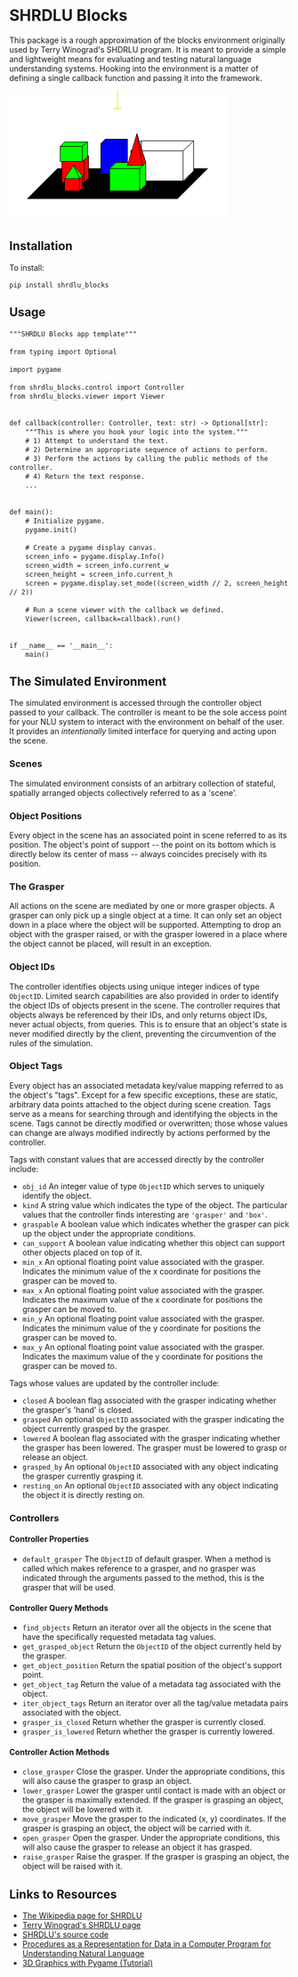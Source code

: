 # SHRDLU Blocks

This package is a rough approximation of the blocks environment originally used
by Terry Winograd's SHDRLU program. It is meant to provide a simple and 
lightweight means for evaluating and testing natural language understanding 
systems. Hooking into the environment is a matter of defining a single callback
function and passing it into the framework.

![Screenshot](https://raw.githubusercontent.com/hosford42/SHRDLUBlocks/master/images/SHRDLU%20Blocks%20Demo%20(Cropped).png)


## Installation

To install:

```commandline
pip install shrdlu_blocks
```


## Usage

```python3
"""SHRDLU Blocks app template"""

from typing import Optional

import pygame

from shrdlu_blocks.control import Controller
from shrdlu_blocks.viewer import Viewer


def callback(controller: Controller, text: str) -> Optional[str]:
    """This is where you hook your logic into the system."""
    # 1) Attempt to understand the text. 
    # 2) Determine an appropriate sequence of actions to perform.
    # 3) Perform the actions by calling the public methods of the controller.
    # 4) Return the text response.
    ...


def main():
    # Initialize pygame.
    pygame.init()

    # Create a pygame display canvas.
    screen_info = pygame.display.Info()
    screen_width = screen_info.current_w
    screen_height = screen_info.current_h
    screen = pygame.display.set_mode((screen_width // 2, screen_height // 2))
    
    # Run a scene viewer with the callback we defined.
    Viewer(screen, callback=callback).run()


if __name__ == '__main__':
    main()
```

## The Simulated Environment

The simulated environment is accessed through the controller object passed to
your callback. The controller is meant to be the sole access point for your NLU
system to interact with the environment on behalf of the user. It provides an 
*intentionally* limited interface for querying and acting upon the scene.

### Scenes

The simulated environment consists of an arbitrary collection of stateful, 
spatially arranged objects collectively referred to as a 'scene'.  

### Object Positions

Every object in the scene has an associated point in scene referred to as its 
position. The object's point of support -- the point on its bottom which is 
directly below its center of mass -- always coincides precisely with its
position.

### The Grasper

All actions on the scene are mediated by one or more grasper objects. A grasper
can only pick up a single object at a time. It can only set an object down in a 
place where the object will be supported. Attempting to drop an object with the
grasper raised, or with the grasper lowered in a place where the object
cannot be placed, will result in an exception.

### Object IDs

The controller identifies objects using unique integer indices of type 
`ObjectID`. Limited search capabilities are also provided in order to identify 
the object IDs of objects present in the scene. The controller requires that
objects always be referenced by their IDs, and only returns object IDs, never
actual objects, from queries. This is to ensure that an object's state is never
modified directly by the client, preventing the circumvention of the rules of
the simulation.

### Object Tags

Every object has an associated metadata key/value mapping referred to as the
object's "tags". Except for a few specific exceptions, these are static, 
arbitrary data points attached to the object during scene creation. Tags serve
as a means for searching through and identifying the objects in the scene. Tags
cannot be directly modified or overwritten; those whose values can change are
always modified indirectly by actions performed by the controller.

Tags with constant values that are accessed directly by the controller include:
* `obj_id` An integer value of type `ObjectID` which serves to uniquely 
  identify the object.
* `kind` A string value which indicates the type of the object. The particular
  values that the controller finds interesting are `'grasper'` and `'box'`.
* `graspable` A boolean value which indicates whether the grasper can pick up
  the object under the appropriate conditions.
* `can_support` A boolean value indicating whether this object can support 
  other objects placed on top of it.
* `min_x` An optional floating point value associated with the grasper. 
  Indicates the minimum value of the x coordinate for positions the grasper can
  be moved to.
* `max_x` An optional floating point value associated with the grasper. 
  Indicates the maximum value of the x coordinate for positions the grasper can
  be moved to.
* `min_y` An optional floating point value associated with the grasper. 
  Indicates the minimum value of the y coordinate for positions the grasper can
  be moved to.
* `max_y` An optional floating point value associated with the grasper. 
  Indicates the maximum value of the y coordinate for positions the grasper can
  be moved to.

Tags whose values are updated by the controller include:
* `closed` A boolean flag associated with the grasper indicating whether the
  grasper's 'hand' is closed.
* `grasped` An optional `ObjectID` associated with the grasper indicating the 
  object currently grasped by the grasper.
* `lowered` A boolean flag associated with the grasper indicating whether the
  grasper has been lowered. The grasper must be lowered to grasp or release an
  object.
* `grasped_by` An optional `ObjectID` associated with any object indicating the
  grasper currently grasping it.
* `resting_on` An optional `ObjectID` associated with any object indicating the
  object it is directly resting on.
  
### Controllers

#### Controller Properties

* `default_grasper` The `ObjectID` of default grasper. When a method is called
  which makes reference to a grasper, and no grasper was indicated through the
  arguments passed to the method, this is the grasper that will be used.

#### Controller Query Methods

* `find_objects` Return an iterator over all the objects in the scene that have
  the specifically requested metadata tag values.
* `get_grasped_object` Return the `ObjectID` of the object currently held by 
  the grasper.
* `get_object_position` Return the spatial position of the object's support
  point.
* `get_object_tag` Return the value of a metadata tag associated with the 
  object.
* `iter_object_tags` Return an iterator over all the tag/value metadata pairs
  associated with the object.
* `grasper_is_closed` Return whether the grasper is currently closed.
* `grasper_is_lowered` Return whether the grasper is currently lowered.

#### Controller Action Methods

* `close_grasper` Close the grasper. Under the appropriate conditions, this 
  will also cause the grasper to grasp an object.
* `lower_grasper` Lower the grasper until contact is made with an object or the
  grasper is maximally extended. If the grasper is grasping an object, the 
  object will be lowered with it.
* `move_grasper` Move the grasper to the indicated (x, y) coordinates. If the
  grasper is grasping an object, the object will be carried with it.
* `open_grasper` Open the grasper. Under the appropriate conditions, this will
  also cause the grasper to release an object it has grasped. 
* `raise_grasper` Raise the grasper. If the grasper is grasping an object, the
  object will be raised with it.

## Links to Resources

* [The Wikipedia page for SHRDLU](https://en.wikipedia.org/wiki/SHRDLU)
* [Terry Winograd's SHRDLU page](https://hci.stanford.edu/winograd/shrdlu/)
* [SHRDLU's source code](http://hci.stanford.edu/~winograd/shrdlu/code/)
* [Procedures as a Representation for Data in a Computer Program for 
  Understanding Natural Language](https://hci.stanford.edu/winograd/shrdlu/AITR-235.pdf)
* [3D Graphics with Pygame (Tutorial)](https://www.petercollingridge.co.uk/tutorials/3d/pygame/)
